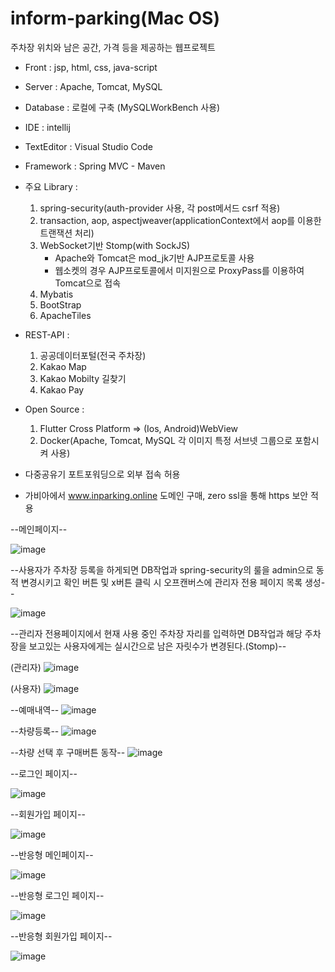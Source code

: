 # inform-parking(Mac OS)
주차장 위치와 남은 공간, 가격 등을 제공하는 웹프로젝트

* Front : jsp, html, css, java-script
* Server : Apache, Tomcat, MySQL
* Database : 로컬에 구축 (MySQLWorkBench 사용)
* IDE : intellij
* TextEditor : Visual Studio Code
* Framework : Spring MVC - Maven
* 주요 Library : 
  1. spring-security(auth-provider 사용, 각 post메서드 csrf 적용)
  2. transaction, aop, aspectjweaver(applicationContext에서 aop를 이용한 트랜잭션 처리)
  3. WebSocket기반 Stomp(with SockJS)
     * Apache와 Tomcat은 mod_jk기반 AJP프로토콜 사용
     * 웹소켓의 경우 AJP프로토콜에서 미지원으로 ProxyPass를 이용하여 Tomcat으로 접속
  4. Mybatis
  5. BootStrap
  6. ApacheTiles

* REST-API : 
  1. 공공데이터포털(전국 주차장)
  2. Kakao Map
  3. Kakao Mobilty 길찾기
  4. Kakao Pay

* Open Source :
  1. Flutter Cross Platform => (Ios, Android)WebView
  2. Docker(Apache, Tomcat, MySQL 각 이미지 특정 서브넷 그룹으로 포함시켜 사용)

* 다중공유기 포트포워딩으로 외부 접속 허용
* 가비아에서 www.inparking.online 도메인 구매, zero ssl을 통해 https 보안 적용



--메인페이지--

![image](https://user-images.githubusercontent.com/45596085/213401710-7b3c50e3-c3c0-4c30-8711-5206e336a1f6.png)


--사용자가 주차장 등록을 하게되면 DB작업과 spring-security의 룰을 admin으로 동적 변경시키고 확인 버튼 및 x버튼 클릭 시 오프캔버스에 관리자 전용 페이지 목록 생성--

![image](https://user-images.githubusercontent.com/45596085/215928453-c444fdf3-f1ed-489a-9f90-e6fc1fe3a66c.png)

--관리자 전용페이지에서 현재 사용 중인 주차장 자리를 입력하면 DB작업과 해당 주차장을 보고있는 사용자에게는 실시간으로 남은 자릿수가 변경된다.(Stomp)--

(관리자)
![image](https://user-images.githubusercontent.com/45596085/215927245-0d23cb85-a5fb-4600-af17-c38e458e9125.png)


(사용자)
![image](https://user-images.githubusercontent.com/45596085/214701914-ff5a8734-64f3-44b6-8e7b-5f70b645499c.png)


--예매내역--
![image](https://user-images.githubusercontent.com/45596085/215927942-c440e133-4638-4964-9c31-9cdacd7018e8.png)


--차량등록--
![image](https://user-images.githubusercontent.com/45596085/215928497-af05974f-fe33-420d-b209-fb8a13ad7d6f.png)


--차량 선택 후 구매버튼 동작--
![image](https://user-images.githubusercontent.com/45596085/215928591-17b2ac7b-2863-4d26-9527-664e0e7c22a3.png)





--로그인 페이지--

![image](https://user-images.githubusercontent.com/45596085/211064015-fa93cc91-5f54-4e54-83e5-cd0c3385e20b.png)



--회원가입 페이지--

![image](https://user-images.githubusercontent.com/45596085/211064181-79edc61d-2adf-428d-892c-a21cff840257.png)



--반응형 메인페이지--


![image](https://user-images.githubusercontent.com/45596085/212411868-a611b966-d90d-4000-b6c8-ab6d5be7a3cf.png)




--반응형 로그인 페이지--


![image](https://user-images.githubusercontent.com/45596085/212411854-674741a2-82e9-4430-be41-898814ce025b.png)




--반응형 회원가입 페이지--


![image](https://user-images.githubusercontent.com/45596085/212411814-c4708ef6-aa82-4375-8253-971349c2517e.png)
